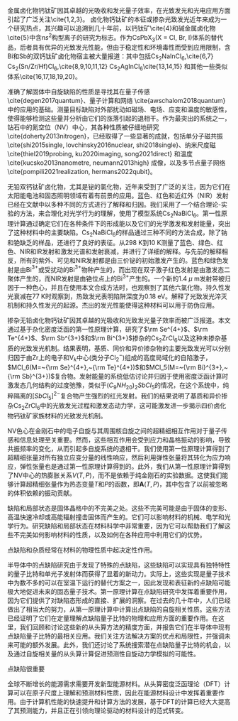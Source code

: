 金属卤化物钙钛矿因其卓越的光吸收和发光量子效率，在光致发光和光电应用方面引起了广泛关注\cite{1,2,3}。 卤化物钙钛矿的本征或掺杂光致发光近年来成为一个研究热点，其兴趣可以追溯到几十年前，以钙钛矿\cite{4}和碱金属卤化物\cite{5}中含$ns^2$构型离子的研究为标志。作为CsPbX$_3$(X = Cl, Br, I)体系的替代品，后者具有优异的光致发光性能，但由于稳定性和环境毒性而受到应用限制，含Bi和Sb的双钙钛矿卤化物宿主被大量报道：其中包括Cs$_2$NaInCl$_6$,\cite{6,7} Cs$_2$(Sn/Zr/Hf)Cl$_6$,\cite{8,9,10,11,12} Cs$_2$AgInCl$_6$\cite{13,14,15} 和其他一些类似体系\cite{16,17,18,19,20}。

准确了解固体中自旋缺陷的性质是寻找其在量子传感 \cite{degen2017quantum}、量子计算和网络 \cite{awschalom2018quantum} 中的应用的基础。测量目标缺陷对外部扰动如磁场、电场、应变和温度的敏感性，使得能够检测这些量并分析由它们的涨落引起的退相干。作为最突出的系统之一，钻石中的氮空位（NV）中心，其各种性质被仔细地研究 \cite{doherty2013nitrogen}，已经取得了一些显著的成就，包括单分子磁共振 \cite{shi2015single, lovchinsky2016nuclear, shi2018single}、纳米尺度磁 \cite{thiel2019probing, ku2020imaging, song2021direct} 和温度 \cite{kucsko2013nanometre, neumann2013high} 成像，以及多节点量子网络 \cite{pompili2021realization, hermans2022qubit}。

无铅双钙钛矿卤化物，尤其是铋的氯化物，近年来受到了广泛的关注，因为它们在太阳能电池和固态照明领域有着有前景的应用。蓝色、红色和近红外（NIR）发射已经在文献中以多种不同的方式进行了解释和归因。我们采用了一个结合理论-实验的方法，来合理化对光学行为的理解，使用了模型系统Cs$_2$NaBiCl$_6$。第一性原理计算通过确定它们在各种条件下的形成能以及它们的光学激发和发射能量，突出了这种材料中的主要缺陷。Cs$_2$NaBiCl$_6$的样品通过三种不同的方法合成，除了钠和铯缺乏的样品，还进行了良好的表征。从298 K到10 K测量了蓝色、绿色、红色、NIR和IR发射和激发光谱和发射衰减，并进行了详细的解释。与先前的解释相反，所有的紫外、可见和NIR发射都是由三价铋的初始激发产生的。蓝色和绿色发射是由Bi$^{3+}$或受扰动的Bi$^{3+}$物种产生的，而出现在双子激子红色发射是由激发态二聚体产生的，而NIR发射是由铯位点上的Bi$^{3+}$产生的。一个新的1.4 $\mu$ m发射带被归因于一种色心，并且在使用本文合成方法时，也观察到了其他六氯化物。持久性发光衰减在77 K时观察到，热致发光表明陷阱深度为0.18 eV。解释了光致发光淬灭机制和持久性发光的起源。杰出的发光性能使得这种材料可以用于防伪应用。

掺杂无铅卤化物钙钛矿因其卓越的光吸收和光致发光量子效率而被广泛报道。本文通过基于杂化密度泛函的第一性原理计算，研究了$\rm Se^{4+}$、$\rm Te^{4+}$、$\rm Sb^{3+}$和$\rm Bi^{3+}$掺杂的Cs$_2$ZrCl$_6$以及这种未掺杂基质的光致发光机制。结果表明，基质、同价和异价掺杂物的主要光致发光可以分别归因于由Zr上的电子和V$_k$中心(类分子Cl$_2^-$)组成的高度局域化的自陷激子，$MCl_6(M=~{\rm Se}^{4+},~{\rm Te}^{4+})$和$MCl_5(M=~{\rm Bi}^{3+},~{\rm Sb}^{3+})$复合物。发射能量的系统低估讨论并归因于使用密度泛函计算时激发态几何结构的过度弛豫，类似于$(C_9NH_{20})_2SbCl_5$的情况，在这个系统中，纯粹隔离的$[SbCl_5]^{2-}$复合物产生强烈的红光发射。我们的结果说明了基质和异价掺杂Cs$_2$ZrCl$_6$中的光致发光过程和激发态动力学，这可能激发进一步揭示四价卤化物钙钛矿家族材料的光致发光机制。

NV色心在金刚石中的电子自旋与其周围核自旋之间的超精细相互作用对于量子传感和信息处理至关重要。然而，这些相互作用会受到应力和晶格振动的影响，导致共振频率的变化，从而引起多自旋系统的退相干。我们使用第一性原理计算得到了超精细张量对所有独立应变分量的线性响应，然后利用弹性张量将其转化为应力响应，弹性张量也是通过第一性原理计算得到的。此外，我们从第一性原理计算得到了NV中心的热膨胀关系$V(T,P)$，而不是依赖于纯金刚石的实验数据。这使我们能够计算超精细张量作为热态变量$T$和$P$的函数，即$\boldsymbol{A}(T,P)$，其中包含了以前被忽略的体积依赖的振动贡献。


缺陷和局部状态是固体晶格中的不完美之处。这些不完美可能是由于固体的变形、高温快速冷却或高能辐射撞击固体而产生的。它们可以影响材料的机械、电学和光学行为。研究缺陷和局部状态在材料科学中非常重要，因为它可以帮助我们了解这些不完美如何影响材料的性质，以及如何在各种应用中利用它们的优势。

点缺陷和杂质经常在材料的物理性质中起决定性作用。

半导体中的点缺陷研究由于发现了特殊的点缺陷，这些缺陷可以实现具有独特特性的量子比特和单光子发射体而获得了显着的新动力。实际上，这些实现是量子技术中为数不多的可以在室温下运行的替代方案之一，因此发现和表征新的点缺陷可能极大地促进未来的固态量子技术。第一原理计算在点缺陷研究中发挥着重要作用，因为它们提供了对缺陷态形成的直接、扩展的洞察。在过去的几十年中，人们已经做出了相当大的努力，从第一原理计算中计算出点缺陷的自旋相关性质。这些方法已经证明了它们在定量理解点缺陷量子比特的物理和应用方面的重要作用。在这里，我们回顾和讨论这些新的从头算方法的精度方面，并报告它们在半导体中现有点缺陷量子比特的最相关应用。我们关注方法解决方案的优点和局限性，并强调未来可能的额外发展。此外，我们还讨论了系统搜索潜在点缺陷量子比特的机会，以及通过自旋相关量的从头算计算促进预测性自旋动力学模拟的可能性。

点缺陷很重要

全球不断增长的能源需求需要开发新型能源材料。从头算密度泛函理论（DFT）计算可以在原子尺度上理解和预测材料性质，因此在能源材料设计中发挥着重要作用。由于计算机性能的快速提升和计算方法的发展，基于DFT的计算已经大大提高了其预测能力，并且正在引领向理论驱动的材料设计的范式转变。
